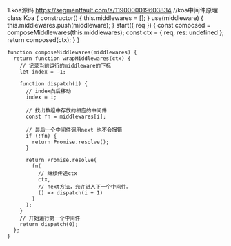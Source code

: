 1.koa源码
https://segmentfault.com/a/1190000019603834
//koa中间件原理
    class Koa {
      constructor() {
        this.middlewares = [];
      }
      use(middleware) {
        this.middlewares.push(middleware);
      }
      start({
        req
      }) {
        const composed = composeMiddlewares(this.middlewares);
        const ctx = {
          req,
          res: undefined
        };
        return composed(ctx);
      }
    }

    function composeMiddlewares(middlewares) {
      return function wrapMiddlewares(ctx) {
        // 记录当前运行的middleware的下标
        let index = -1;

        function dispatch(i) {
          // index向后移动
          index = i;

          // 找出数组中存放的相应的中间件
          const fn = middlewares[i];

          // 最后一个中间件调用next 也不会报错
          if (!fn) {
            return Promise.resolve();
          }

          return Promise.resolve(
            fn(
              // 继续传递ctx
              ctx,
              // next方法，允许进入下一个中间件。
              () => dispatch(i + 1)
            )
          );
        }
        // 开始运行第一个中间件
        return dispatch(0);
      };
    }